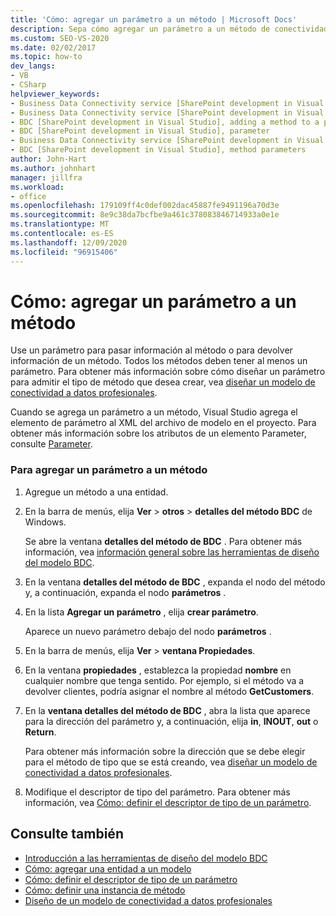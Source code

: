 ```yaml
---
title: 'Cómo: agregar un parámetro a un método | Microsoft Docs'
description: Sepa cómo agregar un parámetro a un método de conectividad a datos profesionales (BDC), que le permite pasar información al método o devolver información del método.
ms.custom: SEO-VS-2020
ms.date: 02/02/2017
ms.topic: how-to
dev_langs:
- VB
- CSharp
helpviewer_keywords:
- Business Data Connectivity service [SharePoint development in Visual Studio], adding a method to a parameter
- Business Data Connectivity service [SharePoint development in Visual Studio], parameter
- BDC [SharePoint development in Visual Studio], adding a method to a parameter
- BDC [SharePoint development in Visual Studio], parameter
- Business Data Connectivity service [SharePoint development in Visual Studio], method parameters
- BDC [SharePoint development in Visual Studio], method parameters
author: John-Hart
ms.author: johnhart
manager: jillfra
ms.workload:
- office
ms.openlocfilehash: 179109ff4c0def002dac45887fe9491196a70d3e
ms.sourcegitcommit: 8e9c38da7bcfbe9a461c378083846714933a0e1e
ms.translationtype: MT
ms.contentlocale: es-ES
ms.lasthandoff: 12/09/2020
ms.locfileid: "96915406"
---
```

# <a name="how-to-add-a-parameter-to-a-method"></a>Cómo: agregar un parámetro a un método
  Use un parámetro para pasar información al método o para devolver información de un método. Todos los métodos deben tener al menos un parámetro. Para obtener más información sobre cómo diseñar un parámetro para admitir el tipo de método que desea crear, vea [diseñar un modelo de conectividad a datos profesionales](../sharepoint/designing-a-business-data-connectivity-model.md).

 Cuando se agrega un parámetro a un método, Visual Studio agrega el elemento de parámetro al XML del archivo de modelo en el proyecto. Para obtener más información sobre los atributos de un elemento Parameter, consulte [Parameter](/previous-versions/office/developer/sharepoint-2010/ee557705(v=office.14)).

### <a name="to-add-a-parameter-to-a-method"></a>Para agregar un parámetro a un método

1. Agregue un método a una entidad.

2. En la barra de menús, elija **Ver**  >  **otros**  >  **detalles del método BDC** de Windows.

     Se abre la ventana **detalles del método de BDC** . Para obtener más información, vea [información general sobre las herramientas de diseño del modelo BDC](../sharepoint/bdc-model-design-tools-overview.md).

3. En la ventana **detalles del método de BDC** , expanda el nodo del método y, a continuación, expanda el nodo **parámetros** .

4. En la lista **Agregar un parámetro** , elija **crear parámetro**.

     Aparece un nuevo parámetro debajo del nodo **parámetros** .

5. En la barra de menús, elija **Ver**  >  **ventana Propiedades**.

6. En la ventana **propiedades** , establezca la propiedad **nombre** en cualquier nombre que tenga sentido. Por ejemplo, si el método va a devolver clientes, podría asignar el nombre al método **GetCustomers**.

7. En la **ventana detalles del método de BDC** , abra la lista que aparece para la dirección del parámetro y, a continuación, elija **in**, **INOUT**, **out** o **Return**.

     Para obtener más información sobre la dirección que se debe elegir para el método de tipo que se está creando, vea [diseñar un modelo de conectividad a datos profesionales](../sharepoint/designing-a-business-data-connectivity-model.md).

8. Modifique el descriptor de tipo del parámetro. Para obtener más información, vea [Cómo: definir el descriptor de tipo de un parámetro](../sharepoint/how-to-define-the-type-descriptor-of-a-parameter.md).

## <a name="see-also"></a>Consulte también
- [Introducción a las herramientas de diseño del modelo BDC](../sharepoint/bdc-model-design-tools-overview.md)
- [Cómo: agregar una entidad a un modelo](../sharepoint/how-to-add-an-entity-to-a-model.md)
- [Cómo: definir el descriptor de tipo de un parámetro](../sharepoint/how-to-define-the-type-descriptor-of-a-parameter.md)
- [Cómo: definir una instancia de método](../sharepoint/how-to-define-a-method-instance.md)
- [Diseño de un modelo de conectividad a datos profesionales](../sharepoint/designing-a-business-data-connectivity-model.md)
